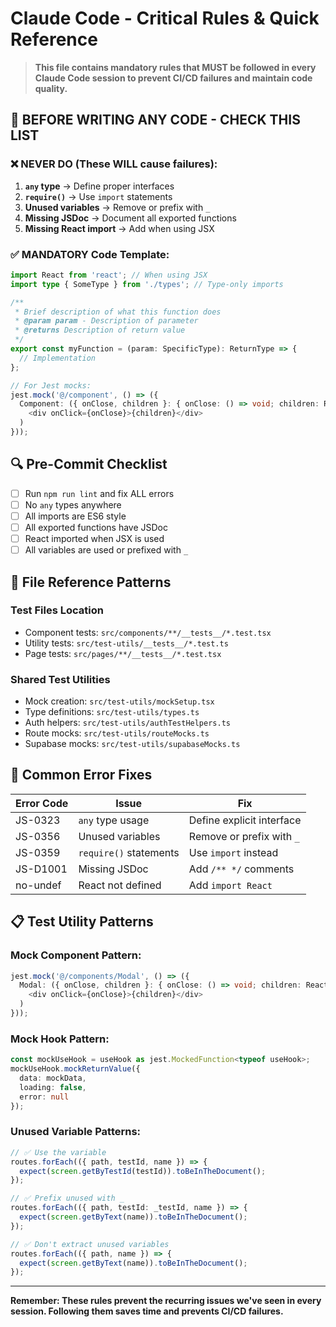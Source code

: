 # Claude Code - Critical Rules & Quick Reference

> **This file contains mandatory rules that MUST be followed in every Claude Code session to prevent CI/CD failures and maintain code quality.**

## 🚨 BEFORE WRITING ANY CODE - CHECK THIS LIST

### ❌ NEVER DO (These WILL cause failures):

1. **`any` type** → Define proper interfaces
2. **`require()`** → Use `import` statements  
3. **Unused variables** → Remove or prefix with `_`
4. **Missing JSDoc** → Document all exported functions
5. **Missing React import** → Add when using JSX

### ✅ MANDATORY Code Template:

```typescript
import React from 'react'; // When using JSX
import type { SomeType } from './types'; // Type-only imports

/**
 * Brief description of what this function does
 * @param param - Description of parameter
 * @returns Description of return value
 */
export const myFunction = (param: SpecificType): ReturnType => {
  // Implementation
};

// For Jest mocks:
jest.mock('@/component', () => ({
  Component: ({ onClose, children }: { onClose: () => void; children: React.ReactNode }) => (
    <div onClick={onClose}>{children}</div>
  )
}));
```

## 🔍 Pre-Commit Checklist

- [ ] Run `npm run lint` and fix ALL errors
- [ ] No `any` types anywhere
- [ ] All imports are ES6 style
- [ ] All exported functions have JSDoc
- [ ] React imported when JSX is used
- [ ] All variables are used or prefixed with `_`

## 📁 File Reference Patterns

### Test Files Location
- Component tests: `src/components/**/__tests__/*.test.tsx`
- Utility tests: `src/test-utils/__tests__/*.test.ts`
- Page tests: `src/pages/**/__tests__/*.test.tsx`

### Shared Test Utilities
- Mock creation: `src/test-utils/mockSetup.tsx`
- Type definitions: `src/test-utils/types.ts`
- Auth helpers: `src/test-utils/authTestHelpers.ts`
- Route mocks: `src/test-utils/routeMocks.ts`
- Supabase mocks: `src/test-utils/supabaseMocks.ts`

## 🎯 Common Error Fixes

| Error Code | Issue | Fix |
|------------|-------|-----|
| JS-0323 | `any` type usage | Define explicit interface |
| JS-0356 | Unused variables | Remove or prefix with `_` |
| JS-0359 | `require()` statements | Use `import` instead |
| JS-D1001 | Missing JSDoc | Add `/** */` comments |
| no-undef | React not defined | Add `import React` |

## 📋 Test Utility Patterns

### Mock Component Pattern:
```typescript
jest.mock('@/components/Modal', () => ({
  Modal: ({ onClose, children }: { onClose: () => void; children: React.ReactNode }) => (
    <div onClick={onClose}>{children}</div>
  )
}));
```

### Mock Hook Pattern:
```typescript
const mockUseHook = useHook as jest.MockedFunction<typeof useHook>;
mockUseHook.mockReturnValue({
  data: mockData,
  loading: false,
  error: null
});
```

### Unused Variable Patterns:
```typescript
// ✅ Use the variable
routes.forEach(({ path, testId, name }) => {
  expect(screen.getByTestId(testId)).toBeInTheDocument();
});

// ✅ Prefix unused with _
routes.forEach(({ path, testId: _testId, name }) => {
  expect(screen.getByText(name)).toBeInTheDocument();
});

// ✅ Don't extract unused variables
routes.forEach(({ path, name }) => {
  expect(screen.getByText(name)).toBeInTheDocument();
});
```

---

**Remember: These rules prevent the recurring issues we've seen in every session. Following them saves time and prevents CI/CD failures.**